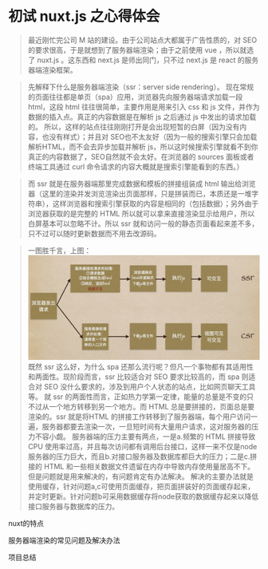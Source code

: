 # 初试 nuxt.js 之心得体会
> 最近刚忙完公司 M 站的建设。由于公司站点大都属于广告性质的，对 SEO 的要求很高，于是就想到了服务器端渲染；由于之前使用 vue ，所以就选了 nuxt.js 。这东西和 next.js 是师出同门，只不过 next.js 是 react 的服务器端渲染框架。

> 先解释下什么是服务器端渲染（ssr：server side rendering）。
现在常规的页面往往都是单页（spa）应用，浏览器先向服务器端请求加载一段 html，这段 html 往往很简单，主要作用是用来引入 css 和 js 文件，并作为数据的插入点。真正的内容数据是在解析 js 之后通过 js 中发出的请求加载的。
所以，这样的站点往往刚刚打开是会出现短暂的白屏（因为没有内容，也没有样式）；并且对 SEO也不太友好（因为一般的搜索引擎只会加载解析HTML，而不会去异步加载并解析 js，所以这时候搜索引擎就看不到你真正的内容数据了，SEO自然就不会太好。在浏览器的 sources 面板或者终端工具通过 curl 命令请求的内容大概就是搜索引擎能看到的东西。）

> 而 ssr 就是在服务器端那里完成数据和模板的拼接组装成 html 输出给浏览器（这里的渲染并发浏览渲染出页面那样，只是拼装而已，本质还是一堆字符串），这样浏览器和搜索引擎获取的内容是相同的（包括数据）；另外由于浏览器获取的是完整的 HTML 所以就可以拿来直接渲染显示给用户，所以白屏基本可以忽略不计。所以 ssr 就和访问一般的静态页面看起来差不多，只不过可以随时更新数据而不用去改源码。

> 一图胜千言，上图：
![](ss.jpeg)
既然 ssr 这么好，为什么 spa 还那么流行呢？但凡一个事物都有其适用性和两面性。现阶段而言，ssr 比较适合对 SEO 要求比较高的，而 spa 则适合对 SEO 没什么要求的，涉及到用户个人状态的站点，比如网页聊天工具等。
就 ssr 的两面性而言，正如热力学第一定律，能量的总量是不变的只不过从一个地方转移到另一个地方。而 HTML 总是要拼接的，页面总是要渲染的。ssr 就是将HTML 的拼接工作转移到了服务器端，每个用户访问一遍，服务器都要去渲染一次，一旦短时间有大量用户请求，这对服务器的压力不容小觑。
> 服务器端的压力主要有两点，一是a.频繁的 HTML 拼接导致 CPU 使用率过高，并且每次访问都有调用后台接口，这样一来不仅是node服务器的压力巨大，而且b.对接口服务器及数据库都巨大的压力；二是c.拼接的 HTML 和一些相关数据文件遗留在内存中导致内存使用量居高不下。但是问题就是用来解决的，有问题肯定有办法解决。
> 解决的主要办法就是使用缓存，针对问题a,c可使用页面缓存，把页面拼装好的页面缓存起来，并定时更新。针对问题b可采用数据缓存将node获取的数据缓存起来以降低接口服务器与数据库的压力。

nuxt的特点

服务器端渲染的常见问题及解决办法

项目总结